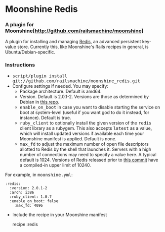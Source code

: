 # Moonshine Redis

### A plugin for Moonshine[http://github.com/railsmachine/moonshine]

A plugin for installing and managing [Redis](http://code.google.com/p/redis/), an
advanced persistent key-value store. Currently this, like Moonshine's Rails
recipes in general, is Ubuntu/Debian-specific.

### Instructions

* <tt>script/plugin install git://github.com/railsmachine/moonshine_redis.git</tt>
* Configure settings if needed. You may specify:
  * Package architecture. Default is amd64.
  * Version. Default is 2.0.1-2. Versions are those as determined by Debian in [this repo](http://http.us.debian.org/debian/pool/main/r/redis/).
  * <tt>enable_on_boot</tt> in case you want to disable starting the service on
    boot at system-level (useful if you want god to do it instead, for instance).
    Default is true.
  * <tt>ruby_client</tt> to optionally install the given version of the
    <tt>redis</tt> client library as a rubygem. This also accepts
    <tt>latest</tt> as a value, which will install updated versions if
    available each time your Moonshine manifest is applied. Default is none.
  * <tt>max_fd</tt> to adjust the maximum number of open file descriptors
    allotted to Redis by the shell that launches it. Servers with a high
	  number of connections may need to specify a value here. A typical default
	  is 1024. Versions of Redis released prior to [this commit](https://github.com/antirez/redis/commit/e074416be49947c7bab5e237fab7210441bd99e5)
	  have a compiled-in upper limit of 10240.
    
For example, in <tt>moonshine.yml</tt>:

    :redis:
      :version: 2.0.1-2
      :arch: i386
      :ruby_client: 1.0.7
      :enable_on_boot: false
	    :max_fd: 4096

* Include the recipe in your Moonshine manifest

    recipe :redis
